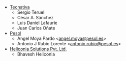 - [Tecnativa](https://www.tecnativa.com)
  - Sergio Teruel
  - César A. Sánchez
  - Luis Daniel Lafaurie
  - Juan Carlos Oñate
- [Pesol](https://www.pesol.es)
  - Angel Moya Pardo \<<angel.moya@pesol.es>\>
  - Antonio J Rubio Lorente \<<antonio.rubio@pesol.es>\>
- [Heliconia Solutions Pvt. Ltd.](https://www.heliconia.io)
  - Bhavesh Heliconia
